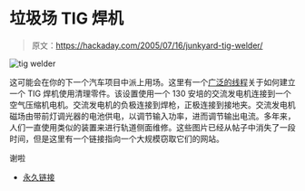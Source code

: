 # 垃圾场 TIG 焊机

> 原文：<https://hackaday.com/2005/07/16/junkyard-tig-welder/>

![tig welder](img/bfb800a2b4420e08b937fc13c36184b2.png)

这可能会在你的下一个汽车项目中派上用场。这里有一个[广泛的线程](http://www.turbomustangs.com/forums/showthread.php?s=c51cd9d2467ebe6980b054e9e23fe78a&threadid=8872)关于如何建立一个 TIG 焊机使用清理零件。该设置使用一个 130 安培的交流发电机连接到一个空气压缩机电机。交流发电机的负极连接到焊枪，正极连接到接地夹。交流发电机磁场由带前灯调光器的电池供电，以调节输入功率，进而调节输出电流。多年来，人们一直使用类似的装置来进行轨道侧面维修。这些图片已经从帖子中消失了一段时间，但是这里有一个链接指向一个大规模窃取它们的网站。

谢啦

*   [永久链接](http://classicbroncos.com/homemade-welder.shtml)